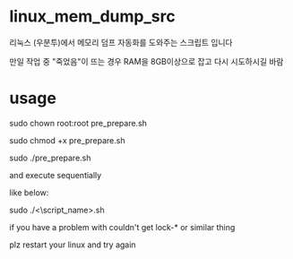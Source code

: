 # linux_mem_dump_src
리눅스 (우분투)에서 메모리 덤프 자동화를 도와주는 스크립트 입니다

만일 작업 중 "죽었음"이 뜨는 경우 RAM을 8GB이상으로 잡고 다시 시도하시길 바람

# usage
sudo chown root:root pre_prepare.sh

sudo chmod +x pre_prepare.sh

sudo ./pre_prepare.sh

and execute sequentially

like below:

sudo ./<\script_name>\.sh


if you have a problem with couldn't get lock-* or similar thing

plz restart your linux and try again
